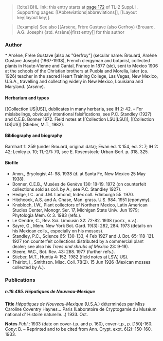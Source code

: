 > [!cite] BHL link: this entry starts at [page 172](https://www.biodiversitylibrary.org/item/103858#page/184/mode/1up) of TL-2 Suppl. I.
> Supporting pages: [[Abbreviations|abbreviations]], [[Layout key|layout key]].

> [!example] See also [[Arsène, Frère Gustave (also Gerfroy) (Brouard, A.G. Joseph) {std. Arsène}|first entry]] for this author

### Author

\* Arsène, Frère Gustave \[also as "Gerfroy"\] (secular name: Brouard, Arsène Gustave Joseph) (1867-1938), French clergyman and botanist, collected plants in Haute-Vienne and Cantal, France in 1877 (sic), sent to Mexico 1906 at the schools of the Christian brothers at Puebla and Morelia, later (ca. 1926) teacher in the sacred Heart Training College, Las Vegas, New Mexico, U.S.A., travelling and collecting widely in New Mexico, Louisiana and Maryland. (*Arsène*).

#### Herbarium and types

[[Collection US|US]], dublicates in many herbaria, see IH 2: 42. – For mislabelings, obviously intentional falsifications, see P.C. Standley (1927) and C.E.B. Bonner 1972. Field notes at [[Collection LSU|LSU]], [[Collection US|US]] (Stieber, M.T., 1982).

#### Bibliography and biography

Barnhart 1: 259 (under Brouard, original data); Ewan ed. 1: 154, ed. 2: 7; IH 2: 42; Lenley p. 10; TL-2/1: 70, see E. Rosenstock; Urban-Berl. p. 318, 325.

#### Biofile

- Anon., Bryologist 41: 98. 1938 (d. at Santa Fe, New Mexico 25 May 1938).
- Bonner, C.E.B., Musées de Genève 130: 18-19. 1972 (on counterfeit collections sold as coll. by A.; see P.C. Standley 1927).
- Hedge, I.C. and J.M. Lamond, Index coll. Edinburgh 55. 1970.
- Hitchcock, A.S. and A. Chase, Man. grass. U.S. 984. 1951 (eponymy).
- Knobloch, I.W., Plant collectors of Northern Mexico, Latin American Studies Center, Monogr. Ser. 17, Michigan State Univ. Jun 1979; Phytologia Mem. 6: 3. 1983 (refs.).
- Le Cendre, C., Rev. Sci. Limousin 32: 72-82. 1938 (portr., n.v.).
- Sayre, G., Mem. New York Bot. Gard. 19(3): 282, 284. 1973 (details on his Mexican colls., especially on his mosses).
- Standley, P.C., Science 65: 130-133, 4 Feb 1927 and J. Bot. 65: 118-121. 1927 (on counterfeit collections distributed by a commercial plant dealer; see also his *Trees and shrubs of Mexico* 23: 9-19).
- Steere, W.C., Bot. Rev. 43: 288. 1977 (further refs.).
- Stieber, M.T., Huntia 4: 152. 1982 (field notes at LSW, US).
- Thériot, I., Smithson. Misc. Coll. 78(2). 15 Jun 1926 (Mexican mosses collected by A.).

### Publications

##### n.19.495. Hépatiques de Nouveau-Mexique

**Title**
*Hépatiques de Nouveau-Mexique* (U.S.A.) déterminées par Miss Caroline Coventry Haynes... Paris (Laboratoire de Cryptogamie du Muséum national d' Histoire naturelle...) 1933. Oct.

**Notes**
*Publ*.: 1933 (date on cover-t.p. and p. 160), cover-t.p., p. \[150\]-160. *Copy*: B. – Reprinted and to be cited from Ann. Crypt. exot. 6(2): 150-160. 1933.

